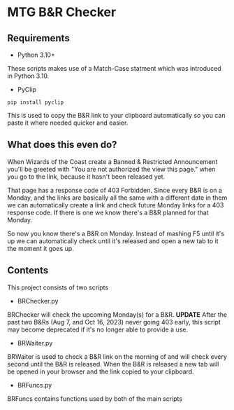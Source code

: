 # MTG B&R Checker


## Requirements

- Python 3.10+

These scripts makes use of a Match-Case statment which was introduced in Python 3.10.

- PyClip

`pip install pyclip`

This is used to copy the B&R link to your clipboard automatically so you can paste it where needed quicker and easier.

## What does this even do?
When Wizards of the Coast create a Banned & Restricted Announcement you'll be greeted with "You are not authorized the view this page." when you go to the link, because it hasn't been released yet.

That page has a response code of 403 Forbidden. Since every B&R is on a Monday, and the links are basically all the same with a different date in them we can automatically create a link and check future Monday links for a 403 response code. If there is one we know there's a B&R planned for that Monday.

So now you know there's a B&R on Monday. Instead of mashing F5 until it's up we can automatically check until it's released and open a new tab to it the moment it goes up.

## Contents
This project consists of two scripts

 - BRChecker.py

BRChecker will check the upcoming Monday(s) for a B&R. **UPDATE** After the past two B&Rs (Aug 7, and Oct 16, 2023) never going 403 early, this script may become deprecated if it's no longer able to provide a use.

 - BRWaiter.py

BRWaiter is used to check a B&R link on the morning of and will check every second until the B&R is released. When the B&R is released a new tab will be opened in your browser and the link copied to your clipboard.

 - BRFuncs.py

BRFuncs contains functions used by both of the main scripts
